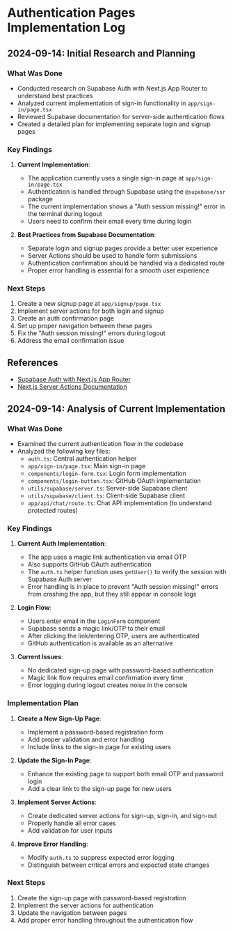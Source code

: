 # Authentication Pages Implementation Log

## 2024-09-14: Initial Research and Planning

### What Was Done
- Conducted research on Supabase Auth with Next.js App Router to understand best practices
- Analyzed current implementation of sign-in functionality in `app/sign-in/page.tsx`
- Reviewed Supabase documentation for server-side authentication flows
- Created a detailed plan for implementing separate login and signup pages

### Key Findings
1. **Current Implementation**:
   - The application currently uses a single sign-in page at `app/sign-in/page.tsx`
   - Authentication is handled through Supabase using the `@supabase/ssr` package
   - The current implementation shows a "Auth session missing!" error in the terminal during logout
   - Users need to confirm their email every time during login

2. **Best Practices from Supabase Documentation**:
   - Separate login and signup pages provide a better user experience
   - Server Actions should be used to handle form submissions
   - Authentication confirmation should be handled via a dedicated route
   - Proper error handling is essential for a smooth user experience

### Next Steps
1. Create a new signup page at `app/signup/page.tsx`
2. Implement server actions for both login and signup
3. Create an auth confirmation page
4. Set up proper navigation between these pages
5. Fix the "Auth session missing!" errors during logout
6. Address the email confirmation issue

## References
- [Supabase Auth with Next.js App Router](https://supabase.com/docs/guides/auth/server-side/nextjs)
- [Next.js Server Actions Documentation](https://nextjs.org/docs/app/building-your-application/data-fetching/server-actions)

## 2024-09-14: Analysis of Current Implementation

### What Was Done
- Examined the current authentication flow in the codebase
- Analyzed the following key files:
  - `auth.ts`: Central authentication helper
  - `app/sign-in/page.tsx`: Main sign-in page
  - `components/login-form.tsx`: Login form implementation
  - `components/login-button.tsx`: GitHub OAuth implementation
  - `utils/supabase/server.ts`: Server-side Supabase client
  - `utils/supabase/client.ts`: Client-side Supabase client
  - `app/api/chat/route.ts`: Chat API implementation (to understand protected routes)

### Key Findings
1. **Current Auth Implementation**:
   - The app uses a magic link authentication via email OTP
   - Also supports GitHub OAuth authentication
   - The `auth.ts` helper function uses `getUser()` to verify the session with Supabase Auth server
   - Error handling is in place to prevent "Auth session missing!" errors from crashing the app, but they still appear in console logs
   
2. **Login Flow**:
   - Users enter email in the `LoginForm` component
   - Supabase sends a magic link/OTP to their email
   - After clicking the link/entering OTP, users are authenticated
   - GitHub authentication is available as an alternative

3. **Current Issues**:
   - No dedicated sign-up page with password-based authentication
   - Magic link flow requires email confirmation every time
   - Error logging during logout creates noise in the console

### Implementation Plan
1. **Create a New Sign-Up Page**:
   - Implement a password-based registration form
   - Add proper validation and error handling
   - Include links to the sign-in page for existing users
   
2. **Update the Sign-In Page**:
   - Enhance the existing page to support both email OTP and password login
   - Add a clear link to the sign-up page for new users
   
3. **Implement Server Actions**:
   - Create dedicated server actions for sign-up, sign-in, and sign-out
   - Properly handle all error cases
   - Add validation for user inputs

4. **Improve Error Handling**:
   - Modify `auth.ts` to suppress expected error logging
   - Distinguish between critical errors and expected state changes

### Next Steps
1. Create the sign-up page with password-based registration
2. Implement the server actions for authentication
3. Update the navigation between pages
4. Add proper error handling throughout the authentication flow 